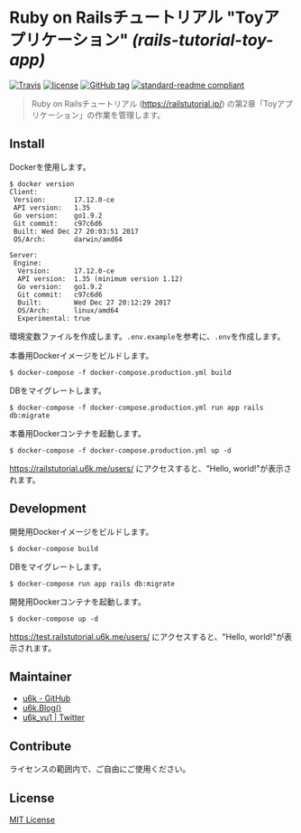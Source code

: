 # Ruby on Railsチュートリアル "Toyアプリケーション" _(rails-tutorial-toy-app)_

[![Travis](https://img.shields.io/travis/u6k/rails-tutorial-toy-app.svg)](https://travis-ci.org/u6k/rails-tutorial-toy-app)
[![license](https://img.shields.io/github/license/u6k/rails-tutorial-toy-app.svg)](https://github.com/u6k/rails-tutorial-toy-app/blob/master/LICENSE)
[![GitHub tag](https://img.shields.io/github/tag/u6k/rails-tutorial-toy-app.svg)](https://github.com/u6k/rails-tutorial-toy-app/releases)
[![standard-readme compliant](https://img.shields.io/badge/readme%20style-standard-brightgreen.svg?style=flat-square)](https://github.com/RichardLitt/standard-readme)

> Ruby on Railsチュートリアル (https://railstutorial.jp/) の第2章「Toyアプリケーション」の作業を管理します。

## Install

Dockerを使用します。

```
$ docker version
Client:
 Version:       17.12.0-ce
 API version:   1.35
 Go version:    go1.9.2
 Git commit:    c97c6d6
 Built: Wed Dec 27 20:03:51 2017
 OS/Arch:       darwin/amd64

Server:
 Engine:
  Version:      17.12.0-ce
  API version:  1.35 (minimum version 1.12)
  Go version:   go1.9.2
  Git commit:   c97c6d6
  Built:        Wed Dec 27 20:12:29 2017
  OS/Arch:      linux/amd64
  Experimental: true
```

環境変数ファイルを作成します。`.env.example`を参考に、`.env`を作成します。

本番用Dockerイメージをビルドします。

```
$ docker-compose -f docker-compose.production.yml build
```

DBをマイグレートします。

```
$ docker-compose -f docker-compose.production.yml run app rails db:migrate
```

本番用Dockerコンテナを起動します。

```
$ docker-compose -f docker-compose.production.yml up -d
```

https://railstutorial.u6k.me/users/ にアクセスすると、"Hello, world!"が表示されます。

## Development

開発用Dockerイメージをビルドします。

```
$ docker-compose build
```

DBをマイグレートします。

```
$ docker-compose run app rails db:migrate
```

開発用Dockerコンテナを起動します。

```
$ docker-compose up -d
```

https://test.railstutorial.u6k.me/users/ にアクセスすると、"Hello, world!"が表示されます。

## Maintainer

- [u6k - GitHub](https://github.com/u6k/)
- [u6k.Blog()](https://blog.u6k.me/)
- [u6k_yu1 | Twitter](https://twitter.com/u6k_yu1)

## Contribute

ライセンスの範囲内で、ご自由にご使用ください。

## License

[MIT License](https://github.com/u6k/rails-tutorial-toy-app/blob/master/LICENSE)
